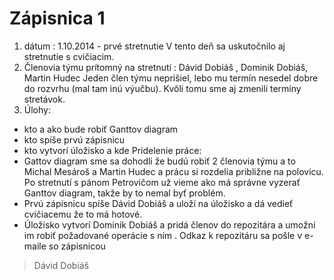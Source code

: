Zápisnica 1
===========

1. dátum : 1.10.2014 - prvé stretnutie
V tento deň sa uskutočnilo aj stretnutie s cvičiacim. 
2. Členovia týmu prítomný na stretnutí :   Dávid Dobiáš , Dominik Dobiáš, Martin Hudec
Jeden člen týmu neprišiel, lebo mu termín nesedel dobre do rozvrhu (mal tam inú výučbu). Kvôli tomu sme aj zmenili termíny stretávok.
3. Úlohy: 
  * kto a ako bude robiť Ganttov diagram
  * kto spíše prvú zápisnicu
  * kto vytvorí úložisko a kde 
Pridelenie práce: 
  * Gattov diagram sme sa dohodli že budú robiť 2 členovia týmu a to Michal Mesároš a Martin Hudec a prácu si rozdelia približne na polovicu. Po stretnutí s pánom Petrovičom už vieme ako má správne vyzerať Ganttov diagram, takže by to nemal byť problém. 
  * Prvú zápisnicu spíše Dávid Dobiáš a uloží na úložisko a dá vedieť cvičiacemu že to má hotové.
  * Úložisko vytvorí Dominik Dobiáš a pridá členov do repozitára a umožní im robiť požadované operácie s ním . Odkaz k repozitáru sa pošle v e-maile so zápisnicou


> Dávid Dobiáš
